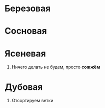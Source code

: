 # Березовая

# Сосновая

# Ясеневая
1. Ничего делать не будем, просто **сожжём**
# Дубовая
1. Отсортируем ветки

